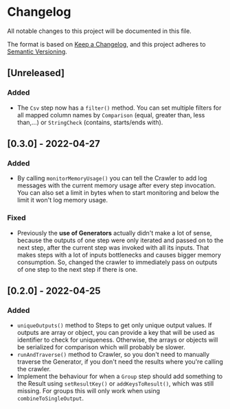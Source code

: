 # Changelog
All notable changes to this project will be documented in this file.

The format is based on [Keep a Changelog](https://keepachangelog.com/en/1.0.0/),
and this project adheres to [Semantic Versioning](https://semver.org/spec/v2.0.0.html).

## [Unreleased]
### Added
* The `Csv` step now has a `filter()` method. You can set multiple
  filters for all mapped column names by `Comparison` (equal, greater
  than, less than,...) or `StringCheck` (contains, starts/ends with).

## [0.3.0] - 2022-04-27
### Added
* By calling `monitorMemoryUsage()` you can tell the Crawler to add
  log messages with the current memory usage after every step
  invocation.
  You can also set a limit in bytes when to start monitoring and
  below the limit it won't log memory usage.

### Fixed
* Previously the __use of Generators__ actually didn't make a lot of
  sense, because the outputs of one step were only iterated and
  passed on to the next step, after the current step was invoked
  with all its inputs. That makes steps with a lot of inputs
  bottlenecks and causes bigger memory consumption. So, changed the
  crawler to immediately pass on outputs of one step to the next
  step if there is one.

## [0.2.0] - 2022-04-25
### Added
* `uniqueOutputs()` method to Steps to get only unique output values.
  If outputs are array or object, you can provide a key that will be
  used as identifier to check for uniqueness. Otherwise, the arrays
  or objects will be serialized for comparison which will probably be 
  slower.
* `runAndTraverse()` method to Crawler, so you don't need to manually
  traverse the Generator, if you don't need the results where you're
  calling the crawler.
* Implement the behaviour for when a `Group` step should add
  something to the Result using `setResultKey()` or
  `addKeysToResult()`, which was still missing. For groups this will
  only work when using `combineToSingleOutput`.
